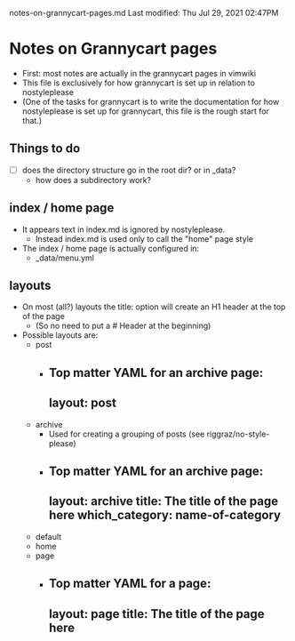 notes-on-grannycart-pages.md
Last modified: Thu Jul 29, 2021  02:47PM

# Notes on Grannycart pages
* First: most notes are actually in the grannycart pages in vimwiki
* This file is exclusively for how grannycart is set up in relation to nostyleplease
* (One of the tasks for grannycart is to write the documentation for how nostyleplease is set up for grannycart, this file is the rough start for that.)


## Things to do
* [ ] does the directory structure go in the root dir? or in _data?
	* how does a subdirectory work?

## index / home page
* It appears text in index.md is ignored by nostyleplease.
	* Instead index.md is used only to call the "home" page style
* The index / home page is actually configured in: 
	* _data/menu.yml

## layouts
* On most (all?) layouts the title: option will create an H1 header at the top of the page
	* (So no need to put a # Header at the beginning)
* Possible layouts are:
	* post
		* Top matter YAML for an archive page:
			---
			layout: post
			---
	* archive
		* Used for creating a grouping of posts (see riggraz/no-style-please)
		* Top matter YAML for an archive page:
			---
			layout: archive
			title: The title of the page here
			which_category: name-of-category
			---
	* default
	* home
	* page
		* Top matter YAML for a page:
			---
			layout: page
			title: The title of the page here
			---


